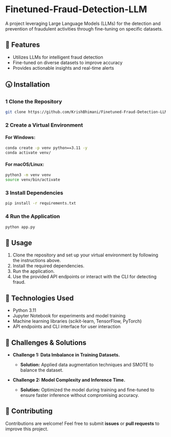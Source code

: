 # Finetuned-Fraud-Detection-LLM

A project leveraging Large Language Models (LLMs) for the detection and prevention of fraudulent activities through fine-tuning on specific datasets.

## 🚀 Features

- Utilizes LLMs for intelligent fraud detection
- Fine-tuned on diverse datasets to improve accuracy
- Provides actionable insights and real-time alerts

## 🕠️ Installation

### 1 Clone the Repository

```sh
git clone https://github.com/KrishBhimani/Finetuned-Fraud-Detection-LLM.git
```

### 2 Create a Virtual Environment

#### For Windows:
```sh
conda create -p venv python==3.11 -y
conda activate venv/
```

#### For macOS/Linux:
```sh
python3 -m venv venv
source venv/bin/activate
```

### 3 Install Dependencies

```sh
pip install -r requirements.txt
```

### 4 Run the Application

```sh
python app.py
```

## 📌 Usage

1. Clone the repository and set up your virtual environment by following the instructions above.
2. Install the required dependencies.
3. Run the application.
4. Use the provided API endpoints or interact with the CLI for detecting fraud.

## 🔧 Technologies Used

- Python 3.11
- Jupyter Notebook for experiments and model training
- Machine learning libraries (scikit-learn, TensorFlow, PyTorch)
- API endpoints and CLI interface for user interaction

## 🚀 Challenges & Solutions

- **Challenge 1: Data Imbalance in Training Datasets.**
  - **Solution:** Applied data augmentation techniques and SMOTE to balance the dataset.

- **Challenge 2: Model Complexity and Inference Time.**
  - **Solution:** Optimized the model during training and fine-tuned to ensure faster inference without compromising accuracy.

## 🤝 Contributing

Contributions are welcome! Feel free to submit **issues** or **pull requests** to improve this project.